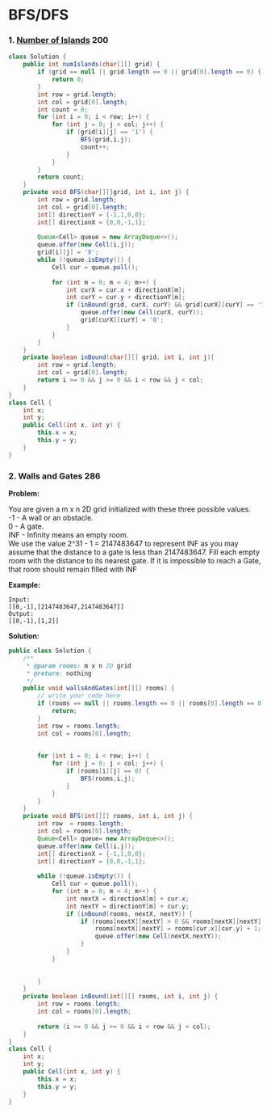 # BFS/DFS

### 1. [Number of Islands](https://leetcode.com/problems/number-of-islands/) 200

```java
class Solution {
    public int numIslands(char[][] grid) {
        if (grid == null || grid.length == 0 || grid[0].length == 0) {
            return 0;
        }
        int row = grid.length;
        int col = grid[0].length;
        int count = 0;
        for (int i = 0; i < row; i++) {
            for (int j = 0; j < col; j++) {
                if (grid[i][j] == '1') {
                    BFS(grid,i,j);
                    count++;
                }
            }
        }
        return count;
    }
    private void BFS(char[][]grid, int i, int j) {
        int row = grid.length;
        int col = grid[0].length;
        int[] directionY = {-1,1,0,0};
        int[] directionX = {0,0,-1,1};
        
        Queue<Cell> queue = new ArrayDeque<>();
        queue.offer(new Cell(i,j));
        grid[i][j] = '0';
        while (!queue.isEmpty()) {
            Cell cur = queue.poll();
        
            for (int m = 0; m < 4; m++) {
                int curX = cur.x + directionX[m];
                int curY = cur.y + directionY[m];
                if (inBound(grid, curX, curY) && grid[curX][curY] == '1') {
                    queue.offer(new Cell(curX, curY));
                    grid[curX][curY] = '0';
                }
            }
        }
    }
    private boolean inBound(char[][] grid, int i, int j){
        int row = grid.length;
        int col = grid[0].length;
        return i >= 0 && j >= 0 && i < row && j < col;
    }
}
class Cell {
    int x;
    int y;
    public Cell(int x, int y) {
        this.x = x;
        this.y = y;
    }
}
```

### 2. Walls and Gates 286
**Problem:**  

You are given a m x n 2D grid initialized with these three possible values.  
-1 - A wall or an obstacle.  
0 - A gate.  
INF - Infinity means an empty room.  
We use the value 2^31 - 1 = 2147483647 to represent INF as you may assume that the distance to a gate is less than 2147483647.
Fill each empty room with the distance to its nearest gate. If it is impossible to reach a Gate, that room should remain filled with INF  

**Example:**
```
Input:
[[0,-1],[2147483647,2147483647]]
Output:
[[0,-1],[1,2]]
```
**Solution:**
```java
public class Solution {
    /**
     * @param rooms: m x n 2D grid
     * @return: nothing
     */
    public void wallsAndGates(int[][] rooms) {
        // write your code here
        if (rooms == null || rooms.length == 0 || rooms[0].length == 0) {
            return;
        }
        int row = rooms.length;
        int col = rooms[0].length;
        
        
        for (int i = 0; i < row; i++) {
            for (int j = 0; j < col; j++) {
                if (rooms[i][j] == 0) {
                    BFS(rooms,i,j);
                }
            }
        }
    }
    private void BFS(int[][] rooms, int i, int j) {
        int row  = rooms.length;
        int col = rooms[0].length;
        Queue<Cell> queue= new ArrayDeque<>();
        queue.offer(new Cell(i,j));
        int[] directionX = {-1,1,0,0};
        int[] directionY = {0,0,-1,1};
      
        while (!queue.isEmpty()) {
            Cell cur = queue.poll();
            for (int m = 0; m < 4; m++) {
                int nextX = directionX[m] + cur.x;
                int nextY = directionY[m] + cur.y;
                if (inBound(rooms, nextX, nextY)) {
                    if (rooms[nextX][nextY] > 0 && rooms[nextX][nextY] > rooms[cur.x][cur.y] + 1) {
                        rooms[nextX][nextY] = rooms[cur.x][cur.y] + 1;
                        queue.offer(new Cell(nextX,nextY));
                    }
                }
            }
           
            
        }
    }
    private boolean inBound(int[][] rooms, int i, int j) {
        int row = rooms.length;
        int col = rooms[0].length;
        
        return (i >= 0 && j >= 0 && i < row && j < col);
    }
}
class Cell {
    int x;
    int y;
    public Cell(int x, int y) {
        this.x = x;
        this.y = y;
    }
}
```


